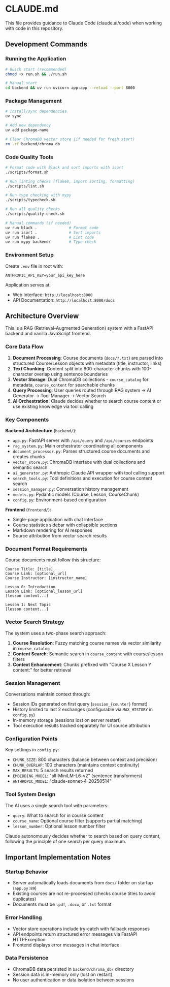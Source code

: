 # CLAUDE.md

This file provides guidance to Claude Code (claude.ai/code) when working with code in this repository.

## Development Commands

### Running the Application
```bash
# Quick start (recommended)
chmod +x run.sh && ./run.sh

# Manual start
cd backend && uv run uvicorn app:app --reload --port 8000
```

### Package Management
```bash
# Install/sync dependencies
uv sync

# Add new dependency
uv add package-name

# Clear ChromaDB vector store (if needed for fresh start)
rm -rf backend/chroma_db
```

### Code Quality Tools
```bash
# Format code with Black and sort imports with isort
./scripts/format.sh

# Run linting checks (flake8, import sorting, formatting)
./scripts/lint.sh

# Run type checking with mypy
./scripts/typecheck.sh

# Run all quality checks
./scripts/quality-check.sh

# Manual commands (if needed)
uv run black .              # Format code
uv run isort .              # Sort imports
uv run flake8 .             # Lint code
uv run mypy backend/        # Type check
```

### Environment Setup
Create `.env` file in root with:
```
ANTHROPIC_API_KEY=your_api_key_here
```

Application serves at:
- Web Interface: `http://localhost:8000`
- API Documentation: `http://localhost:8000/docs`

## Architecture Overview

This is a RAG (Retrieval-Augmented Generation) system with a FastAPI backend and vanilla JavaScript frontend.

### Core Data Flow
1. **Document Processing**: Course documents (`docs/*.txt`) are parsed into structured Course/Lesson objects with metadata (title, instructor, links)
2. **Text Chunking**: Content split into 800-character chunks with 100-character overlap using sentence boundaries
3. **Vector Storage**: Dual ChromaDB collections - `course_catalog` for metadata, `course_content` for searchable chunks
4. **Query Processing**: User queries routed through RAG system → AI Generator → Tool Manager → Vector Search
5. **AI Orchestration**: Claude decides whether to search course content or use existing knowledge via tool calling

### Key Components

**Backend Architecture** (`backend/`):
- `app.py`: FastAPI server with `/api/query` and `/api/courses` endpoints
- `rag_system.py`: Main orchestrator coordinating all components
- `document_processor.py`: Parses structured course documents and creates chunks
- `vector_store.py`: ChromaDB interface with dual collections and semantic search
- `ai_generator.py`: Anthropic Claude API wrapper with tool calling support
- `search_tools.py`: Tool definitions and execution for course content search
- `session_manager.py`: Conversation history management
- `models.py`: Pydantic models (Course, Lesson, CourseChunk)
- `config.py`: Environment-based configuration

**Frontend** (`frontend/`):
- Single-page application with chat interface
- Course statistics sidebar with collapsible sections
- Markdown rendering for AI responses
- Source attribution from vector search results

### Document Format Requirements

Course documents must follow this structure:
```
Course Title: [title]
Course Link: [optional_url]
Course Instructor: [instructor_name]

Lesson 0: Introduction
Lesson Link: [optional_lesson_url]
[lesson content...]

Lesson 1: Next Topic
[lesson content...]
```

### Vector Search Strategy

The system uses a two-phase search approach:
1. **Course Resolution**: Fuzzy matching course names via vector similarity in `course_catalog`
2. **Content Search**: Semantic search in `course_content` with course/lesson filters
3. **Context Enhancement**: Chunks prefixed with "Course X Lesson Y content:" for better retrieval

### Session Management

Conversations maintain context through:
- Session IDs generated on first query (`session_{counter}` format)
- History limited to last 2 exchanges (configurable via `MAX_HISTORY` in `config.py`)
- In-memory storage (sessions lost on server restart)
- Tool execution results tracked separately for UI source attribution

### Configuration Points

Key settings in `config.py`:
- `CHUNK_SIZE`: 800 characters (balance between context and precision)
- `CHUNK_OVERLAP`: 100 characters (maintains context continuity)
- `MAX_RESULTS`: 5 search results returned
- `EMBEDDING_MODEL`: "all-MiniLM-L6-v2" (sentence transformers)
- `ANTHROPIC_MODEL`: "claude-sonnet-4-20250514"

### Tool System Design

The AI uses a single search tool with parameters:
- `query`: What to search for in course content
- `course_name`: Optional course filter (supports partial matching)
- `lesson_number`: Optional lesson number filter

Claude autonomously decides whether to search based on query content, following the principle of one search per query maximum.

## Important Implementation Notes

### Startup Behavior
- Server automatically loads documents from `docs/` folder on startup (`app.py:89`)
- Existing courses are not re-processed (checks course titles to avoid duplicates)
- Documents must be `.pdf`, `.docx`, or `.txt` format

### Error Handling
- Vector store operations include try-catch with fallback responses
- API endpoints return structured error messages via FastAPI HTTPException
- Frontend displays error messages in chat interface

### Data Persistence
- ChromaDB data persisted in `backend/chroma_db/` directory
- Session data is in-memory only (lost on restart)
- No user authentication or data isolation between sessions